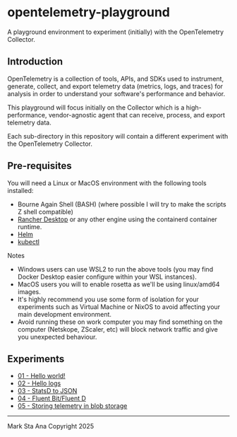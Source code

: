 # opentelemetry-playground

A playground environment to experiment (initially) with the OpenTelemetry Collector.

## Introduction

OpenTelemetry is a collection of tools, APIs, and SDKs used to instrument, generate, collect, and export telemetry data (metrics, logs, and traces) for analysis in order to understand your software's performance and behavior.

This playground will focus initially on the Collector which is a high-performance, vendor-agnostic agent that can receive, process, and export telemetry data.

Each sub-directory in this repository will contain a different experiment with the OpenTelemetry Collector.

## Pre-requisites

You will need a Linux or MacOS environment with the following tools installed:

- Bourne Again Shell (BASH) (where possible I will try to make the scripts Z shell compatible)
- [Rancher Desktop][www_rancher] or any other engine using the containerd container runtime.
- [Helm][www_helm]
- [kubectl][www_kubectl]

Notes

- Windows users can use WSL2 to run the above tools (you may find Docker Desktop easier configure within your WSL instances).
- MacOS users you will to enable rosetta as we'll be using linux/amd64 images.
- It's highly recommend you use some form of isolation for your experiments such as Virtual Machine or NixOS to avoid affecting your main development environment.
- Avoid running these on work computer you may find something on the computer (Netskope, ZScaler, etc) will block network traffic and give you unexpected behaviour.

## Experiments

- [01 - Hello world!][exp_001]
- [02 - Hello logs][exp_002]
- [03 - StatsD to JSON][exp_003]
- [04 - Fluent Bit/Fluent D][exp_004]
- [05 - Storing telemetry in blob storage][exp_005]

---

Mark Sta Ana Copyright 2025

<!-- linkies -->
[exp_001]: ./experiments/01-hello-world/README.md
[exp_002]: ./experiments/02-hello-logs/README.md
[exp_003]: ./experiments/03-statsd-to-json/README.md
[exp_004]: ./experiments/04-fluent/README.md
[exp_005]: ./experiments/05-blob-storage/README.md
[www_rancher]: https://rancherdesktop.io/
[www_helm]: https://helm.sh/
[www_kubectl]: https://kubernetes.io/docs/tasks/tools/install-kubectl/
